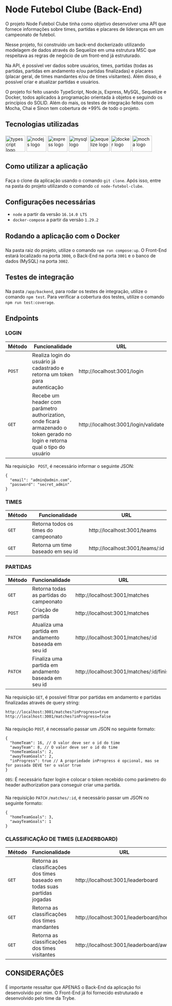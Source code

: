 # Node Futebol Clube (Back-End)

O projeto Node Futebol Clube tinha como objetivo desenvolver uma API que fornece informações sobre times, partidas e placares de lideranças em um campeonato de futebol.

Nesse projeto, foi construído um back-end dockerizado utilizando modelagem de dados através do Sequelize em uma estrutura MSC que respeitava as regras de negócio de um front-end já estruturado.

Na API, é possível ver dados sobre usuários, times, partidas (todas as partidas, partidas em andamento e/ou partidas finalizadas) e placares (placar geral, de times mandantes e/ou de times visitantes). Além disso, é possível criar e atualizar partidas e usuários.

O projeto foi feito usando TypeScript, Node.js, Express, MySQL, Sequelize e Docker, todos aplicados à programação orientada à objetos e seguindo os princípios do SOLID. Além do mais, os testes de integração feitos com Mocha, Chai e Sinon tem cobertura de +99% de todo o projeto.

###

<h2 align="left">Tecnologias utilizadas</h2>

###

<div align="left">
  <img src="https://cdn.jsdelivr.net/gh/devicons/devicon/icons/typescript/typescript-original.svg" height="50" width="62" alt="typescript logo"  />
  <img src="https://cdn.jsdelivr.net/gh/devicons/devicon/icons/nodejs/nodejs-original.svg" height="50" width="62"" alt="nodejs logo"  />
  <img src="https://cdn.jsdelivr.net/gh/devicons/devicon/icons/express/express-original.svg"height="50" width="62" alt="express logo"  />
  <img src="https://cdn.jsdelivr.net/gh/devicons/devicon/icons/mysql/mysql-original.svg" height="50" width="62" alt="mysql logo"  />
  <img src="https://cdn.jsdelivr.net/gh/devicons/devicon/icons/sequelize/sequelize-original.svg" height="50" width="62" alt="sequelize logo"  />
  <img src="https://cdn.jsdelivr.net/gh/devicons/devicon/icons/docker/docker-original.svg" height="50" width="62" alt="docker logo"  />
  <img src="https://cdn.jsdelivr.net/gh/devicons/devicon/icons/mocha/mocha-plain.svg" height="50" width="62" alt="mocha logo"  />
</div>

###


<h2 align="left">Como utilizar a aplicação</h2>

###

Faça o clone da aplicação usando o comando `git clone`. Após isso, entre na pasta do projeto utilizando o comando `cd node-futebol-clube`.

###

<h2 align="left">Configurações necessárias</h2>

- `node` a partir da versão `16.14.0 LTS`
- `docker-compose` a partir da versão `1.29.2`

###

<h2 align="left">Rodando a aplicação com o Docker</h2>

###

Na pasta raiz do projeto, utilize o comando `npm run compose:up`. O Front-End estará localizado na porta `3000`, o Back-End na porta `3001` e o banco de dados (MySQL) na porta `3002`.

###

<h2 align="left">Testes de integração</h2>

###

Na pasta `/app/backend`, para rodar os testes de integração, utilize o comando `npm test`. Para verificar a cobertura dos testes, utilize o comando `npm run test:coverage`.

###

<h2 align="left">Endpoints</h2>

<h3 align="left">LOGIN</h3>

| Método | Funcionalidade | URL |
|---|---|---|
| `POST` | Realiza login do usuário já cadastrado e retorna um token para autenticação | http://localhost:3001/login |
| `GET` |  Recebe um header com parâmetro authorization, onde ficará armazenado o token gerado no login e retorna qual o tipo do usuário  | http://localhost:3001/login/validate |

Na requisição ` POST`, é necessário informar o seguinte JSON:

```
{
  "email": "admin@admin.com",
  "password": "secret_admin"
}
```

<h3 align="left">TIMES</h3>

| Método | Funcionalidade | URL |
|---|---|---|
| `GET` | Retorna todos os times do campeonato | http://localhost:3001/teams |
| `GET` | Retorna um time baseado em seu id | http://localhost:3001/teams/:id |


<h3 align="left">PARTIDAS</h3>

| Método | Funcionalidade | URL |
|---|---|---|
| `GET` | Retorna todas as partidas do campeonato | http://localhost:3001/matches |
| `POST` | Criação de partida | http://localhost:3001/matches |
| `PATCH` | Atualiza uma partida em andamento baseada em seu id | http://localhost:3001/matches/:id |
| `PATCH` | Finaliza uma partida em andamento baseada em seu id | http://localhost:3001/matches/:id/finish |

Na requisição `GET`, é possível filtrar por partidas em andamento e partidas finalizadas através de query string:

```
http://localhost:3001/matches?inProgress=true
http://localhost:3001/matches?inProgress=false
```
###

Na requisção `POST`, é necessaŕio passar um JSON no seguinte formato:

```
{
  "homeTeam": 16, // O valor deve ser o id do time
  "awayTeam": 8, // O valor deve ser o id do time
  "homeTeamGoals": 2,
  "awayTeamGoals": 2,
  "inProgress": true // A propriedade inProgress é opcional, mas se for passada DEVE ter o valor true
}
```

` OBS `: É necessário fazer login e colocar o token recebido como parâmetro do header authorization para conseguir criar uma partida.

###
###

Na requisição `PATCH` ` /matches/:id `, é necessário passar um JSON no seguinte formato:

```
{
  "homeTeamGoals": 3,
  "awayTeamGoals": 1
}
```


<h3 align="left">CLASSIFICAÇÃO DE TIMES (LEADERBOARD)</h3>

| Método | Funcionalidade | URL |
|---|---|---|
| `GET` | Retorna as classificações dos times baseado em todas suas partidas jogadas | http://localhost:3001/leaderboard |
| `GET` | Retorna as classificações dos times mandantes | http://localhost:3001/leaderboard/home |
| `GET` | Retorna as classificações dos times visitantes | http://localhost:3001/leaderboard/away |
                
###
                
<h2 align="left">CONSIDERAÇÕES</h2>
                              
###
                
É importante ressaltar que APENAS o Back-End da aplicação foi desenvolvido por mim. O Front-End já foi fornecido estruturado e desenvolvido pelo time da Trybe.
